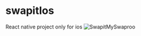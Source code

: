 # swapitIos

React native project only for ios
![SwapitMySwaproo](https://user-images.githubusercontent.com/4476493/135244788-3fd11412-308e-4136-adba-369bce896016.jpg)
